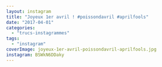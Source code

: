 ```yaml
---
layout: instagram
title: "Joyeux 1er avril ! #poissondavril #aprilfools"
date: "2017-04-01"
categories: 
  - "trucs-instagrammes"
tags: 
  - "instagram"
coverImage: joyeux-1er-avril-poissondavril-aprilfools.jpg
instagram: BSWkN6DDaky
---
```

